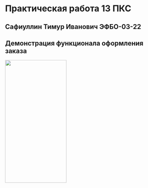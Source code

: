 # Практическая работа 13 ПКС

## Сафиуллин Тимур Иванович ЭФБО-03-22

## Демонстрация функционала оформления заказа
<img src="https://github.com/SafiullinT/pks_13/blob/master/images/1.gif" width="200" height="400">
